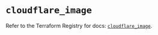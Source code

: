 # `cloudflare_image`

Refer to the Terraform Registry for docs: [`cloudflare_image`](https://registry.terraform.io/providers/cloudflare/cloudflare/5.7.0/docs/resources/image).
